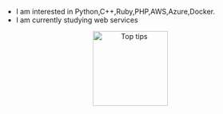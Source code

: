 
-  I am interested in Python,C++,Ruby,PHP,AWS,Azure,Docker.
-  I am currently studying web services

<p align="center"> 
<!--   <img alt="github stats" height="150px" src="https://github-readme-stats.vercel.app/api?username=maro114510&theme=onedark&show_icons=ture&count_private=true" /> -->
<!--   <img alt="Top Langs" height="150px" src="https://github-readme-stats.vercel.app/api/top-langs/?username=maro114510&layout=compact&show_icons=true&theme=onedark&count_private=true" /> -->
  <img alt="Top tips" height="150px" src="https://github-profile-summary-cards.vercel.app/api/cards/profile-details?username=maro114510&theme=dracula" />
</p>

<!---
maro114510/maro114510 is a ✨ special ✨ repository because its `README.md` (this file) appears on your GitHub profile.
You can click the Preview link to take a look at your changes.
--->
